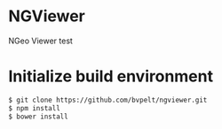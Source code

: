 # NGViewer
NGeo Viewer test

# Initialize build environment
```bash
$ git clone https://github.com/bvpelt/ngviewer.git
$ npm install
$ bower install
```

